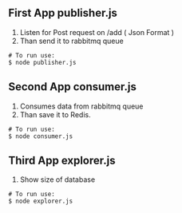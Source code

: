 ## First App publisher.js 
1. Listen for Post request on /add ( Json Format ) </br>
2. Than send it to rabbitmq queue</br>
```
# To run use:
$ node publisher.js
```

## Second App consumer.js
1. Consumes data from rabbitmq queue </br>
2. Than save it to Redis.</br>
```
# To run use:
$ node consumer.js
```

## Third App explorer.js
1. Show size of database</br>
```
# To run use:
$ node explorer.js
```
